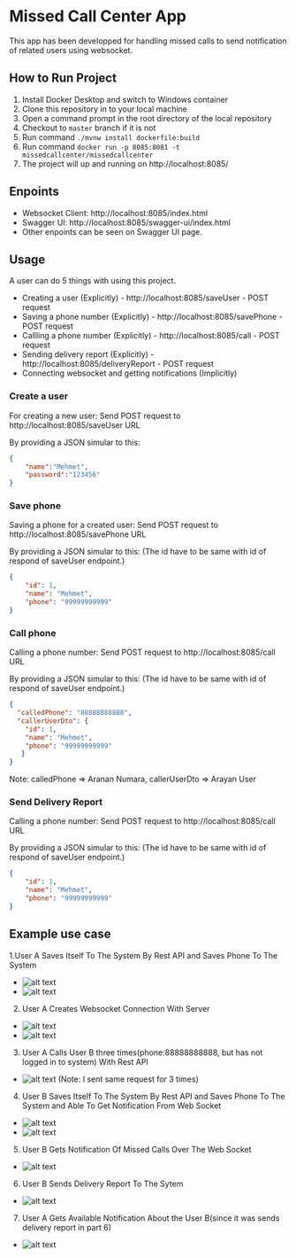 # Missed Call Center App
This app has been developped for handling missed calls to send notification of related users using websocket.

## How to Run Project
1. Install Docker Desktop and switch to Windows container
2. Clone this repository in to your local machine
3. Open a command prompt in the root directory of the local repository
4. Checkout to ```master``` branch if it is not
5. Run command  ```./mvnw install dockerfile:build```
6. Run command  ```docker run -p 8085:8081 -t missedcallcenter/missedcallcenter```
7. The project will up and running on http://localhost:8085/

## Enpoints
* Websocket Client: http://localhost:8085/index.html
* Swagger UI: http://localhost:8085/swagger-ui/index.html
* Other enpoints can be seen on Swagger UI page.


## Usage
A user can do 5 things with using this project.
* Creating a user (Explicitly) - http://localhost:8085/saveUser - POST request
* Saving a phone number (Explicitly) - http://localhost:8085/savePhone - POST request
* Callling a phone number (Explicitly) - http://localhost:8085/call - POST request
* Sending delivery report (Explicitly) - http://localhost:8085/deliveryReport - POST request
* Connecting websocket and getting notifications (Implicitly)

### Create a user
For creating a new user: Send POST request to http://localhost:8085/saveUser URL

By providing a JSON simular to this:
```JSON
{
    "name":"Mehmet",
    "password":"123456"
}
```

### Save phone
Saving a phone for a created user: Send POST request to http://localhost:8085/savePhone URL

By providing a JSON simular to this: (The id have to be same with id of respond of saveUser endpoint.)
```JSON
{
    "id": 1,
    "name": "Mehmet",
    "phone": "99999999999"
}
```

### Call phone
Calling a phone number: Send POST request to http://localhost:8085/call URL

By providing a JSON simular to this: (The id have to be same with id of respond of saveUser endpoint.)
```JSON
{
  "calledPhone": "88888888888",
  "callerUserDto": {
    "id": 1,
    "name": "Mehmet",
    "phone": "99999999999"
   }
}
```
Note: calledPhone => Aranan Numara, callerUserDto => Arayan User

### Send Delivery Report 
Calling a phone number: Send POST request to http://localhost:8085/call URL

By providing a JSON simular to this: (The id have to be same with id of respond of saveUser endpoint.)
```JSON
{
    "id": 1,
    "name": "Mehmet",
    "phone": "99999999999"
}
```
## Example use case
1.User A Saves Itself To The System By Rest API and Saves Phone To The System
* ![alt text](https://user-images.githubusercontent.com/23100256/100641262-49938a80-3348-11eb-9609-7c5cba632c85.png)
* ![alt text](https://user-images.githubusercontent.com/23100256/100641395-78116580-3348-11eb-94c1-5a1107320038.png)

2. User A Creates Websocket Connection With Server
* ![alt text](https://user-images.githubusercontent.com/23100256/100642073-5a90cb80-3349-11eb-8ea9-9fed9bcc43a7.png)
* ![alt text](https://user-images.githubusercontent.com/23100256/100642241-988def80-3349-11eb-9759-dc1b00880fc6.png)

3. User A Calls User B three times(phone:88888888888, but has not logged in to system) With Rest API
* ![alt text](https://user-images.githubusercontent.com/23100256/100642958-86608100-334a-11eb-87e8-809f2d15fee9.png)
  (Note: I sent same request for 3 times)

4. User B Saves Itself To The System By Rest API and Saves Phone To The System and Able To Get Notification From Web Socket
* ![alt text](https://user-images.githubusercontent.com/23100256/100644393-51edc480-334c-11eb-8afa-5408b395a916.png)
* ![alt text](https://user-images.githubusercontent.com/23100256/100644754-c45ea480-334c-11eb-88ce-7b23ac18c870.png)

5. User B Gets Notification Of Missed Calls Over The Web Socket
* ![alt text](https://user-images.githubusercontent.com/23100256/100644975-143d6b80-334d-11eb-8b8d-cd590114ad41.png)

6. User B Sends Delivery Report To The Sytem
* ![alt text](https://user-images.githubusercontent.com/23100256/100645392-a9406480-334d-11eb-9c1d-4b955a26320d.png)

7. User A Gets Available Notification About the User B(since it was sends delivery report in part 6)
* ![alt text](https://user-images.githubusercontent.com/23100256/100645528-d9880300-334d-11eb-8be9-4e99ee62d977.png)






